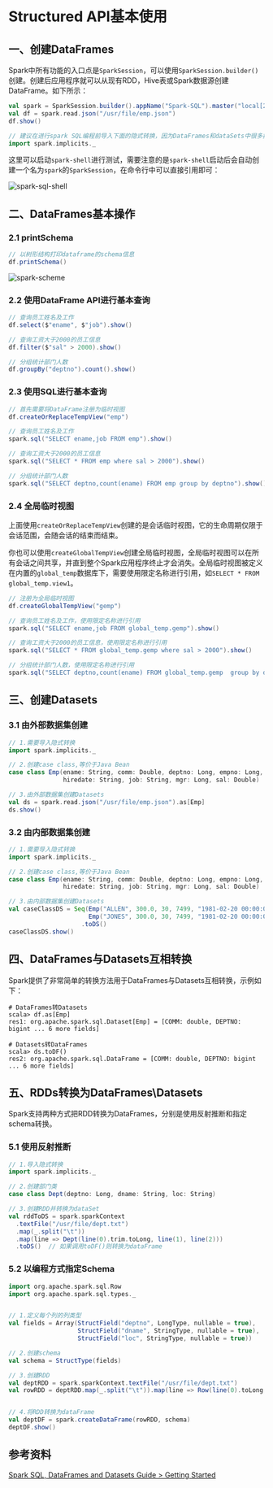 # Structured API基本使用

## 一、创建DataFrames

Spark中所有功能的入口点是`SparkSession`，可以使用`SparkSession.builder()`创建。创建后应用程序就可以从现有RDD，Hive表或Spark数据源创建DataFrame。如下所示：

```scala
val spark = SparkSession.builder().appName("Spark-SQL").master("local[2]").getOrCreate()
val df = spark.read.json("/usr/file/emp.json")
df.show()

// 建议在进行spark SQL编程前导入下面的隐式转换，因为DataFrames和dataSets中很多操作都依赖了隐式转换
import spark.implicits._
```

这里可以启动`spark-shell`进行测试，需要注意的是`spark-shell`启动后会自动创建一个名为`spark`的`SparkSession`，在命令行中可以直接引用即可：

![spark-sql-shell](D:\BigData-Notes\pictures\spark-sql-shell.png)

## 二、DataFrames基本操作

### 2.1 printSchema

```scala
// 以树形结构打印dataframe的schema信息 
df.printSchema()
```

![spark-scheme](D:\BigData-Notes\pictures\spark-scheme.png)

### 2.2 使用DataFrame API进行基本查询

```scala
// 查询员工姓名及工作
df.select($"ename", $"job").show()

// 查询工资大于2000的员工信息
df.filter($"sal" > 2000).show()

// 分组统计部门人数
df.groupBy("deptno").count().show()
```

### 2.3 使用SQL进行基本查询

```scala
// 首先需要将DataFrame注册为临时视图
df.createOrReplaceTempView("emp")

// 查询员工姓名及工作
spark.sql("SELECT ename,job FROM emp").show()

// 查询工资大于2000的员工信息
spark.sql("SELECT * FROM emp where sal > 2000").show()

// 分组统计部门人数
spark.sql("SELECT deptno,count(ename) FROM emp group by deptno").show()
```

### 2.4 全局临时视图

上面使用`createOrReplaceTempView`创建的是会话临时视图，它的生命周期仅限于会话范围，会随会话的结束而结束。

你也可以使用`createGlobalTempView`创建全局临时视图，全局临时视图可以在所有会话之间共享，并直到整个Spark应用程序终止才会消失。全局临时视图被定义在内置的`global_temp`数据库下，需要使用限定名称进行引用，如`SELECT * FROM global_temp.view1`。

```scala
// 注册为全局临时视图
df.createGlobalTempView("gemp")

// 查询员工姓名及工作，使用限定名称进行引用
spark.sql("SELECT ename,job FROM global_temp.gemp").show()

// 查询工资大于2000的员工信息，使用限定名称进行引用
spark.sql("SELECT * FROM global_temp.gemp where sal > 2000").show()

// 分组统计部门人数，使用限定名称进行引用
spark.sql("SELECT deptno,count(ename) FROM global_temp.gemp  group by deptno").show()
```

## 三、创建Datasets

### 3.1 由外部数据集创建

```scala
// 1.需要导入隐式转换
import spark.implicits._

// 2.创建case class,等价于Java Bean
case class Emp(ename: String, comm: Double, deptno: Long, empno: Long, 
               hiredate: String, job: String, mgr: Long, sal: Double)

// 3.由外部数据集创建Datasets
val ds = spark.read.json("/usr/file/emp.json").as[Emp]
ds.show()
```

### 3.2 由内部数据集创建

```scala
// 1.需要导入隐式转换
import spark.implicits._

// 2.创建case class,等价于Java Bean
case class Emp(ename: String, comm: Double, deptno: Long, empno: Long, 
               hiredate: String, job: String, mgr: Long, sal: Double)

// 3.由内部数据集创建Datasets
val caseClassDS = Seq(Emp("ALLEN", 300.0, 30, 7499, "1981-02-20 00:00:00", "SALESMAN", 7698, 1600.0),
                      Emp("JONES", 300.0, 30, 7499, "1981-02-20 00:00:00", "SALESMAN", 7698, 1600.0))
                    .toDS()
caseClassDS.show()
```



## 四、DataFrames与Datasets互相转换

Spark提供了非常简单的转换方法用于DataFrames与Datasets互相转换，示例如下：

```shell
# DataFrames转Datasets
scala> df.as[Emp]
res1: org.apache.spark.sql.Dataset[Emp] = [COMM: double, DEPTNO: bigint ... 6 more fields]

# Datasets转DataFrames
scala> ds.toDF()
res2: org.apache.spark.sql.DataFrame = [COMM: double, DEPTNO: bigint ... 6 more fields]
```



## 五、RDDs转换为DataFrames\Datasets

Spark支持两种方式把RDD转换为DataFrames，分别是使用反射推断和指定schema转换。

### 5.1 使用反射推断

```scala
// 1.导入隐式转换
import spark.implicits._

// 2.创建部门类
case class Dept(deptno: Long, dname: String, loc: String)

// 3.创建RDD并转换为dataSet
val rddToDS = spark.sparkContext
  .textFile("/usr/file/dept.txt")
  .map(_.split("\t"))
  .map(line => Dept(line(0).trim.toLong, line(1), line(2)))
  .toDS()  // 如果调用toDF()则转换为dataFrame 
```

### 5.2 以编程方式指定Schema

```scala
import org.apache.spark.sql.Row
import org.apache.spark.sql.types._


// 1.定义每个列的列类型
val fields = Array(StructField("deptno", LongType, nullable = true),
                   StructField("dname", StringType, nullable = true),
                   StructField("loc", StringType, nullable = true))

// 2.创建schema
val schema = StructType(fields)

// 3.创建RDD
val deptRDD = spark.sparkContext.textFile("/usr/file/dept.txt")
val rowRDD = deptRDD.map(_.split("\t")).map(line => Row(line(0).toLong, line(1), line(2)))


// 4.将RDD转换为dataFrame
val deptDF = spark.createDataFrame(rowRDD, schema)
deptDF.show()
```



## 参考资料

[Spark SQL, DataFrames and Datasets Guide > Getting Started](https://spark.apache.org/docs/latest/sql-getting-started.html)
